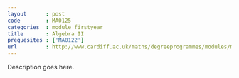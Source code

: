 ```yaml
---
layout      : post
code        : MA0125
categories  : module firstyear
title       : Algebra II
prequesites : ['MA0122']
url         : http://www.cardiff.ac.uk/maths/degreeprogrammes/modules/ma0125.html
---
```


Description goes here.

